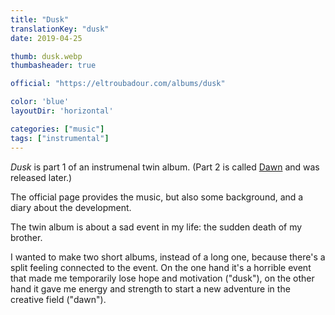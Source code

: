```yaml
---
title: "Dusk"
translationKey: "dusk"
date: 2019-04-25

thumb: dusk.webp
thumbasheader: true

official: "https://eltroubadour.com/albums/dusk"

color: 'blue'
layoutDir: 'horizontal'

categories: ["music"]
tags: ["instrumental"]
---
```


_Dusk_ is part 1 of an instrumenal twin album. (Part 2 is called [Dawn](/en/music/instrumental/dawn) and was released later.)

The official page provides the music, but also some background, and a diary about the development.

The twin album is about a sad event in my life: the sudden death of my brother.

I wanted to make two short albums, instead of a long one, because there's a split feeling connected to the event. On the one hand it's a horrible event that made me temporarily lose hope and motivation ("dusk"), on the other hand it gave me energy and strength to start a new adventure in the creative field ("dawn").